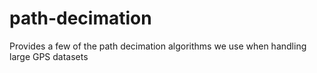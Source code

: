 # path-decimation
Provides a few of the path decimation algorithms we use when handling large GPS datasets
